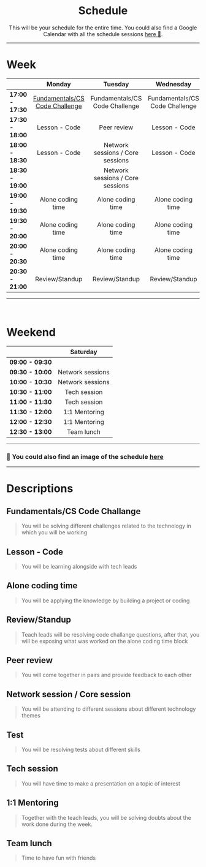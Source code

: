 <h1 align="center">Schedule</h1>
<p align="center">This will be your schedule for the entire time. You could also find a Google Calendar with all the schedule sessions  <a href="https://calendar.google.com/calendar/u/1?cid=Y190aTllaXNuazExaGhsNXRrOHZvNHRkdGs3MEBncm91cC5jYWxlbmRhci5nb29nbGUuY29t">here 📅</a>.</p>

------

# Week

|               		|             Monday             	|              Tuesday             	|            Wednesday           	|            Thursday            	|       Friday      	|
|:------------------	|:------------------------------:	|:--------------------------------:	|:------------------------------:	|:------------------------------:	|:-----------------:	|
| **17:00 - 17:30** 	| [Fundamentals/CS Code Challenge](#fundamentalscs-code-challange) 	|  Fundamentals/CS Code Challenge  	| Fundamentals/CS Code Challenge 	| Fundamentals/CS Code Challenge 	|                   	|
| **17:30 - 18:00** 	|          Lesson - Code         	|            Peer review           	|          Lesson - Code         	|           Peer review          	| Alone coding time 	|
| **18:00 - 18:30** 	|          Lesson - Code         	| Network sessions / Core sessions 	|          Lesson - Code         	|          Lesson - Code         	| Alone coding time 	|
| **18:30 - 19:00** 	|                                	| Network sessions / Core sessions 	|                                	|                                	|   Tech sessions   	|
| **19:00 - 19:30** 	|        Alone coding time       	|         Alone coding time        	|        Alone coding time       	|        Alone coding time       	|   Tech sessions   	|
| **19:30 - 20:00** 	|        Alone coding time       	|         Alone coding time        	|        Alone coding time       	|        Alone coding time       	|   1:1 Mentoring   	|
| **20:00 - 20:30** 	|        Alone coding time       	|         Alone coding time        	|        Alone coding time       	|        Alone coding time       	|   1:1 Mentoring   	|
| **20:30 - 21:00** 	|         Review/Standup         	|          Review/Standup          	|         Review/Standup         	|         Review/Standup         	|     Team lunch    	|

------

<br>

# Weekend

|               		|     Saturday     	|
|:-----------------:	|:----------------:	|
| **09:00 - 09:30** 	|                  	|
| **09:30 - 10:00** 	| Network sessions 	|
| **10:00 - 10:30** 	| Network sessions 	|
| **10:30 - 11:00** 	|   Tech session   	|
| **11:00 - 11:30** 	|   Tech session   	|
| **11:30 - 12:00** 	|   1:1 Mentoring  	|
| **12:00 - 12:30** 	|   1:1 Mentoring  	|
| **12:30 - 13:00** 	|    Team lunch    	|

------

### 📅 You could also find an image of the schedule [here](../assets/schedule/0_schedule_2021.png)
 
---

# Descriptions

## Fundamentals/CS Code Challange
> You will be solving different challenges related to the technology in which you will be working

## Lesson - Code
> You will be learning alongside with tech leads

## Alone coding time
> You will be applying the knowledge by building a project or coding 

## Review/Standup
> Teach leads will be resolving code challange questions, after that, you will be exposing what was worked on the alone coding time block

## Peer review
> You will come together in pairs and provide feedback to each other

## Network session / Core session
> You will be attending to different sessions about different technology themes

## Test
> You will be resolving tests about different skills

## Tech session
> You will have time to make a presentation on a topic of interest

## 1:1 Mentoring
> Together with the teach leads, you will be solving doubts about the work done during the week.

## Team lunch
> Time to have fun with friends